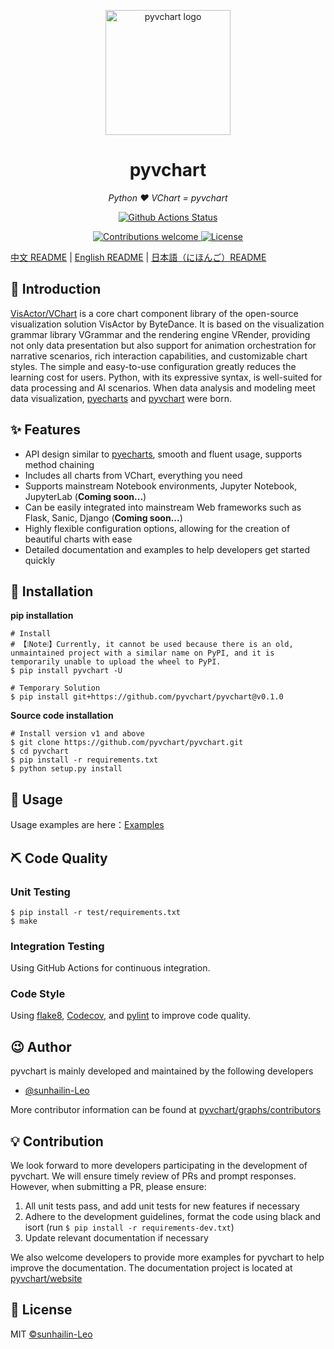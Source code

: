 <p align="center">
    <img src="https://avatars.githubusercontent.com/u/198329724?s=400&u=4b7f5199e38683f090e3be8e17cd8050bfe7c0c9&v=4" alt="pyvchart logo" width=200 height=200 />
</p>
<h1 align="center">pyvchart</h1>
<p align="center">
    <em>Python ❤️ VChart = pyvchart</em>
</p>
<p align="center">
    <a href="https://github.com/pyvchart/pyvchart/actions">
        <img src="https://github.com/pyvchart/pyvchart/actions/workflows/python-app.yml/badge.svg" alt="Github Actions Status">
    </a>
</p>
<p align="center">
    <a href="https://github.com/pyvchart/pyvchart/pulls">
        <img src="https://img.shields.io/badge/contributions-welcome-brightgreen.svg?style=flat" alt="Contributions welcome">
    </a>
    <a href="https://opensource.org/licenses/MIT">
        <img src="https://img.shields.io/badge/License-MIT-brightgreen.svg" alt="License">
    </a>
</p>

[中文 README](README.md) | [English README](README.en.md) | [日本語（にほんご）README](README.jp.md)

## 📣 Introduction

[VisActor/VChart](https://github.com/VisActor/VChart) is a core chart component library of the open-source visualization solution VisActor by ByteDance. It is based on the visualization grammar library VGrammar and the rendering engine VRender, providing not only data presentation but also support for animation orchestration for narrative scenarios, rich interaction capabilities, and customizable chart styles. The simple and easy-to-use configuration greatly reduces the learning cost for users. Python, with its expressive syntax, is well-suited for data processing and AI scenarios. When data analysis and modeling meet data visualization, [pyecharts](https://github.com/pyecharts/pyecharts) and [pyvchart](https://github.com/pyvchart/pyvchart) were born.

## ✨ Features

* API design similar to [pyecharts](https://github.com/pyecharts/pyecharts), smooth and fluent usage, supports method chaining
* Includes all charts from VChart, everything you need
* Supports mainstream Notebook environments, Jupyter Notebook, JupyterLab (**Coming soon...**)
* Can be easily integrated into mainstream Web frameworks such as Flask, Sanic, Django (**Coming soon...**)
* Highly flexible configuration options, allowing for the creation of beautiful charts with ease
* Detailed documentation and examples to help developers get started quickly

## 🔰 Installation

**pip installation**
```shell
# Install
# 【❕Note❕】Currently, it cannot be used because there is an old, unmaintained project with a similar name on PyPI, and it is temporarily unable to upload the wheel to PyPI.
$ pip install pyvchart -U

# Temporary Solution
$ pip install git+https://github.com/pyvchart/pyvchart@v0.1.0
```


**Source code installation**
```shell
# Install version v1 and above
$ git clone https://github.com/pyvchart/pyvchart.git
$ cd pyvchart
$ pip install -r requirements.txt
$ python setup.py install
```


## 📝 Usage

Usage examples are here：[Examples](https://github.com/pyvchart/chart-examples)

## ⛏ Code Quality

### Unit Testing

```shell
$ pip install -r test/requirements.txt
$ make
```


### Integration Testing

Using GitHub Actions for continuous integration.

### Code Style

Using [flake8](http://flake8.pycqa.org/en/latest/index.html), [Codecov](https://codecov.io/), and [pylint](https://www.pylint.org/) to improve code quality.

## 😉 Author

pyvchart is mainly developed and maintained by the following developers

* [@sunhailin-Leo](https://github.com/sunhailin-Leo)

More contributor information can be found at [pyvchart/graphs/contributors](https://github.com/pyvchart/pyvchart/graphs/contributors)

## 💡 Contribution

We look forward to more developers participating in the development of pyvchart. We will ensure timely review of PRs and prompt responses. However, when submitting a PR, please ensure:

1. All unit tests pass, and add unit tests for new features if necessary
2. Adhere to the development guidelines, format the code using black and isort (run `$ pip install -r requirements-dev.txt`)
3. Update relevant documentation if necessary

We also welcome developers to provide more examples for pyvchart to help improve the documentation. The documentation project is located at [pyvchart/website](https://github.com/pyvchart/website)

## 📃 License

MIT [©sunhailin-Leo](https://github.com/sunhailin-Leo)